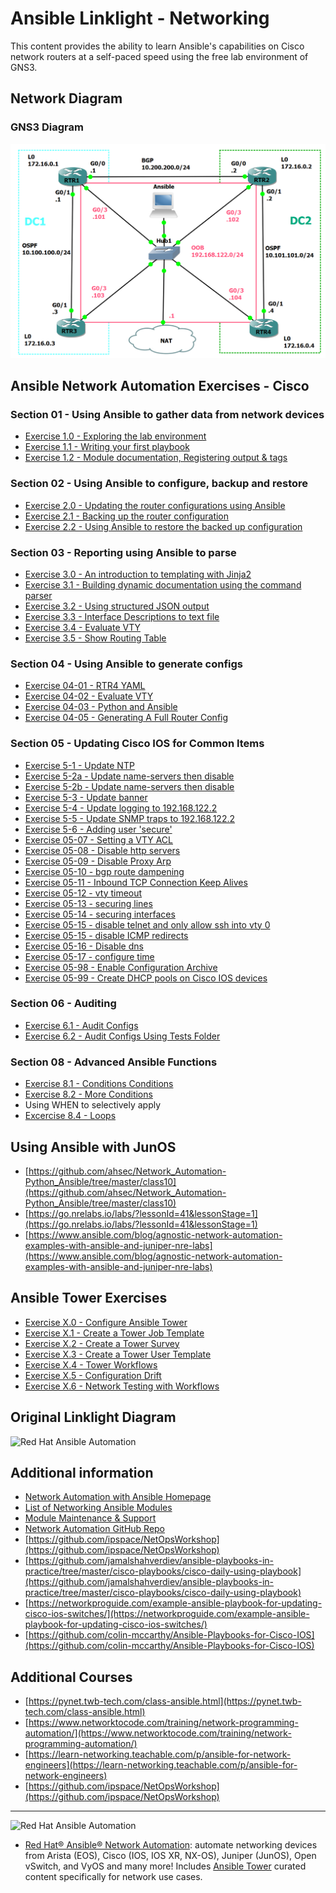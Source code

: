 # Ansible Linklight - Networking

This content provides the ability to learn Ansible's capabilities on Cisco network routers at a self-paced speed using the free lab environment of GNS3.

## Network Diagram
### GNS3 Diagram
![Red Hat Network Diagram for GNS3](../../images/NetworkDiagram-GNS3.png)

## Ansible Network Automation Exercises - Cisco 

### Section 01 - Using Ansible to gather data from network devices
- [Exercise 1.0 - Exploring the lab environment](./exercises/1-0-explore)
- [Exercise 1.1 - Writing your first playbook](./exercises/1-1-first-playbook)
- [Exercise 1.2 - Module documentation, Registering output & tags](./exercises/1-2-playbook-basics)

### Section 02 - Using Ansible to configure, backup and restore
- [Exercise 2.0 - Updating the router configurations using Ansible](./exercises/2-0-config)
- [Exercise 2.1 - Backing up the router configuration](./exercises/2-1-backup/)
- [Exercise 2.2 - Using Ansible to restore the backed up configuration](./exercises/2-2-restore)

### Section 03 - Reporting using Ansible to parse 
- [Exercise 3.0 - An introduction to templating with Jinja2](./exercises/3-0-templates)
- [Exercise 3.1 - Building dynamic documentation using the command parser](./exercises/3-1-parser/)
- [Exercise 3.2 - Using structured JSON output](./exercises/3-2-json/)
- [Exercise 3.3 - Interface Descriptions to text file](https://github.com/colin-mccarthy/ansible-playbooks-for-cisco-ios/blob/master/register_2_text.yml)
- [Exercise 3.4 - Evaluate VTY](https://github.com/colin-mccarthy/ansible-playbooks-for-cisco-ios/blob/master/gather_vty.yml)
- [Exercise 3.5 - Show Routing Table](https://www.reddit.com/r/networking/comments/6ljtpo/bossing_cisco_around_with_ansible/)
### Section 04 - Using Ansible to generate configs
- [Exercise 04-01 - RTR4 YAML](https://github.com/ipspace/ansible-exercises/tree/master/Jinja2/refactor-data-model)
- [Exercise 04-02 - Evaluate VTY](https://github.com/ahsec/Network_Automation-Python_Ansible/tree/master/class6)
- [Exercise 04-03 - Python and Ansible](https://github.com/ahsec/Network_Automation-Python_Ansible/tree/master/class5)
- [Exercise 04-05 - Generating A Full Router Config](http://ansible.redhatgov.io/standard/network/exercise1.4.html)
### Section 05 - Updating Cisco IOS for Common Items
- [Exercise 5-1 - Update NTP](./exercises/05/ntp.md)
- [Exercise 5-2a - Update name-servers then disable](./exercises/5-5-nameservers.md)
- [Exercise 5-2b - Update name-servers  then disable](https://github.com/colin-mccarthy/ansible-playbooks-for-cisco-ios/blob/master/intent_dns.yml)
- [Exercise 5-3 - Update banner](https://github.com/colin-mccarthy/ansible-playbooks-for-cisco-ios/blob/master/config_banner.yml)
- [Exercise 5-4 - Update logging to 192.168.122.2](./exercises/5-4-logging.md)
- [Exercise 5-5 - Update SNMP traps to 192.168.122.2](https://github.com/colin-mccarthy/ansible-playbooks-for-cisco-ios/blob/master/intent_snmp.yml)
- [Exercise 5-6 -  Adding user 'secure'](https://github.com/colin-mccarthy/ansible-playbooks-for-cisco-ios/blob/master/remove_user.yml)
- [Exercise 05-07 - Setting a VTY ACL](https://www.reddit.com/r/networking/comments/6ljtpo/bossing_cisco_around_with_ansible/)
- [Exercise 05-08 - Disable http servers](./exercises/5-8-disablehttp.md)
- [Exercise 05-09 - Disable Proxy Arp](./exercises/5-9-proxyarp.md)
- [Exercise 05-10 - bgp route dampening](./exercises/5-9-proxyarp.md)
- [Exercise 05-11 - Inbound TCP Connection Keep Alives](./exercises/5-9-proxyarp.md)
- [Exercise 05-12 - vty timeout](./exercises/5-9-proxyarp.md)
- [Exercise 05-13 - securing lines](./exercises/5-13-lines.md)
- [Exercise 05-14 - securing interfaces](./exercises/5-9-securinginterfaces.md)
- [Exercise 05-15 - disable telnet and only allow ssh into vty 0](./exercises/5-9-proxyarp.md)
- [Exercise 05-15 - disable ICMP redirects](./exercises/5-9-proxyarp.md)
- [Exercise 05-16 - Disable dns](./exercises/5-8-disabledns.md)
- [Exercise 05-17 - configure time](./exercises/5-17-time.md)
- [Exercise 05-98 - Enable Configuration Archive](./exercises/5-9-archive)
- [Exercise 05-99 - Create DHCP pools on Cisco IOS devices](https://github.com/ipspace/ansible-examples/tree/master/DHCP-Pools)
### Section 06 - Auditing
- [Exercise 6.1 - Audit Configs](https://github.com/colin-mccarthy/ansible-playbooks-for-cisco-ios/blob/master/audit_configs/audit.yml)
- [Exercise 6.2 - Audit Configs Using Tests Folder](https://github.com/ipspace/ansible-examples/tree/master/Sample-Compliance-Check)
### Section 08 - Advanced Ansible Functions
- [Exercise 8.1 - Conditions Conditions](https://www.reddit.com/r/networking/comments/6ljtpo/bossing_cisco_around_with_ansible/)
- [Exercise 8.2 - More Conditions](https://www.linuxtechi.com/use-when-conditions-in-ansible-playbook/)
- Using WHEN to selectively apply 
- [Excercise 8.4 - Loops](https://github.com/ipspace/NetOpsWorkshop/tree/master/Ansible/Loops)

## Using Ansible with JunOS
- [https://github.com/ahsec/Network_Automation-Python_Ansible/tree/master/class10](https://github.com/ahsec/Network_Automation-Python_Ansible/tree/master/class10)
- [https://go.nrelabs.io/labs/?lessonId=41&lessonStage=1](https://go.nrelabs.io/labs/?lessonId=41&lessonStage=1)
- [https://www.ansible.com/blog/agnostic-network-automation-examples-with-ansible-and-juniper-nre-labs](https://www.ansible.com/blog/agnostic-network-automation-examples-with-ansible-and-juniper-nre-labs)

## Ansible Tower Exercises

- [Exercise X.0 - Configure Ansible Tower](./exercises/4-0-tower-setup)
- [Exercise X.1 - Create a Tower Job Template ](./exercises/4-1-tower-job-template)
- [Exercise X.2 - Create a Tower Survey ](./exercises/4-2-tower-survey)
- [Exercise X.3 - Create a Tower User Template ](./exercises/4-3-tower-user-template)
- [Exercise X.4 - Tower Workflows ](./exercises/4-4-tower-workflow)
- [Exercise X.5 - Configuration Drift ](./exercises/4-5-config-drift)
- [Exercise X.6 - Network Testing with Workflows ](./exercises/4-6-more-workflows)

## Original Linklight Diagram
![Red Hat Ansible Automation](../../images/network_diagram.png)

## Additional information
 - [Network Automation with Ansible Homepage](https://www.ansible.com/network-automation)
 - [List of Networking Ansible Modules](http://docs.ansible.com/ansible/latest/list_of_network_modules.html)
 - [Module Maintenance & Support](http://docs.ansible.com/ansible/latest/modules_support.html)
 - [Network Automation GitHub Repo](https://github.com/network-automation)
 - [https://github.com/ipspace/NetOpsWorkshop](https://github.com/ipspace/NetOpsWorkshop)
 - [https://github.com/jamalshahverdiev/ansible-playbooks-in-practice/tree/master/cisco-playbooks/cisco-daily-using-playbook](https://github.com/jamalshahverdiev/ansible-playbooks-in-practice/tree/master/cisco-playbooks/cisco-daily-using-playbook)
 - [https://networkproguide.com/example-ansible-playbook-for-updating-cisco-ios-switches/](https://networkproguide.com/example-ansible-playbook-for-updating-cisco-ios-switches/)
 - [https://github.com/colin-mccarthy/Ansible-Playbooks-for-Cisco-IOS](https://github.com/colin-mccarthy/Ansible-Playbooks-for-Cisco-IOS)
## Additional Courses 
- [https://pynet.twb-tech.com/class-ansible.html](https://pynet.twb-tech.com/class-ansible.html)
- [https://www.networktocode.com/training/network-programming-automation/](https://www.networktocode.com/training/network-programming-automation/)
- [https://learn-networking.teachable.com/p/ansible-for-network-engineers](https://learn-networking.teachable.com/p/ansible-for-network-engineers)
- [https://github.com/ipspace/NetOpsWorkshop](https://github.com/ipspace/NetOpsWorkshop)
---
![Red Hat Ansible Automation](../../images/networkautomation.png)

- [Red Hat® Ansible® Network Automation](https://www.ansible.com/networking): automate networking devices from Arista (EOS), Cisco (IOS, IOS XR, NX-OS), Juniper (JunOS), Open vSwitch, and VyOS and many more! Includes [Ansible Tower](https://www.ansible.com/tower) curated content specifically for network use cases.
<!--stackedit_data:
eyJoaXN0b3J5IjpbMTAwNDM2ODQ2NSwxOTQ0NjUzNzQ5LDE5OD
czNTM4NzEsLTEyODYxOTExNzQsLTEyNzI3MjQzMjEsLTE0OTE4
NjUzMDIsMTE3MDk1Mjk5NywxOTkzNjI2OTUsODIxMjAxNTQyLC
0xMTQ3MzY2OTQsLTIxMDc4OTY0MTcsLTk1MjU4Mjc2NiwtMjI3
Mzg5NjQ4LDE3NDc3ODM0NjEsMjA2MTg5NDA1NiwtMTcyMDQ2NT
cyNiw2NDMyMDQ3ODgsLTE4MjU3MzIwODgsLTIxMzc0MDY1MDgs
MTI2OTU1OTUyNl19
-->